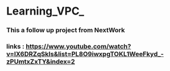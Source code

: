 # Learning_VPC_

### This a follow up project from NextWork 
### links : https://www.youtube.com/watch?v=IX6DRZqSkIs&list=PL8O9iwxpgTOKL1WeeFkyd_-zPUmtxZxTY&index=2
